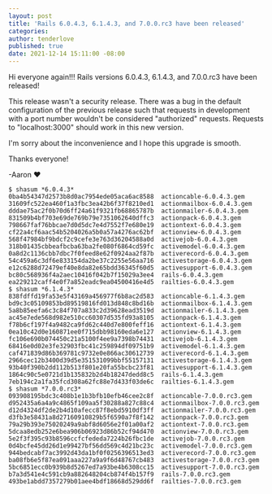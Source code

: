 ```yaml
---
layout: post
title: 'Rails 6.0.4.3, 6.1.4.3, and 7.0.0.rc3 have been released'
categories:
author: tenderlove
published: true
date: 2021-12-14 15:11:00 -08:00
---
```

Hi everyone again!!!  Rails versions 6.0.4.3, 6.1.4.3, and 7.0.0.rc3 have been released!

This release wasn't a security release.  There was a bug in the default
configuration of the previous release such that requests in development with a
port number wouldn't be considered "authorized" requests.  Requests to
"localhost:3000" should work in this new version.

I'm sorry about the inconvenience and I hope this upgrade is smooth.

Thanks everyone!

-Aaron ❤️

```
$ shasum *6.0.4.3*
0ba4b54347d2573b8d0ac7954ede05aca6ac8588  actioncable-6.0.4.3.gem
31609fc522ea460f1a3fbc3ea42b6f37f8210ed1  actionmailbox-6.0.4.3.gem
dddae75ac2f0b70d6ff24a61f9321fb68865787b  actionmailer-6.0.4.3.gem
831509b4bf703e69de769b79e7351062640dffc3  actionpack-6.0.4.3.gem
798667faf76bbcae7d0d5dc7e4d7552f7e680e19  actiontext-6.0.4.3.gem
cf22a4cf6aac54b5204026a5b0a57a4276ac62bf  actionview-6.0.4.3.gem
568f47984bf9bdcf2c9cefe3e763d36204588a0d  activejob-6.0.4.3.gem
318b01435cbbeafbcba63ba2fe080f6864cd59fc  activemodel-6.0.4.3.gem
0a8d2c1136cbb7dbc7f0feed8e62f0924aa2f87b  activerecord-6.0.4.3.gem
54c459a6c3df6e833154da2be37c2255e56aa716  activestorage-6.0.4.3.gem
e12c6288d72479ef40e8da82e65bdd36345f60d5  activesupport-6.0.4.3.gem
bc80c568936f4a2aec10416f042b7f15029a3ee4  rails-6.0.4.3.gem
ea229212caff4e0f7a852eadc9ea04500416e4d5  railties-6.0.4.3.gem
$ shasum *6.1.4.3*
838fdffd19fa53e5f43169a456977f6b8ac2d583  actioncable-6.1.4.3.gem
bd9c3c05109853bd89519816fd013d848c8bd16b  actionmailbox-6.1.4.3.gem
5a8b85eefa6c3c84f707a833c2d39628ead3519d  actionmailer-6.1.4.3.gem
ac45e7ede568d982e510cc60307d535fd93a8105  actionpack-6.1.4.3.gem
f78b6cf197f4a9482ca9fd62c440d7e800feff16  actiontext-6.1.4.3.gem
0ea10c42d0e160871ee0f715dbb98160eda6e127  actionview-6.1.4.3.gem
fc106e690b074450c21a5100f4ee9a7398b74431  activejob-6.1.4.3.gem
68416e0d02e3fe32903fbc41c259894df09751b9  activemodel-6.1.4.3.gem
caf471839d86b369781c9732e0e866ac30612739  activerecord-6.1.4.3.gem
2966cec12b3400d39d5e351531099bbf55157131  activestorage-6.1.4.3.gem
93b40f390b2dd112b513f801e20fa55bcbc23f81  activesupport-6.1.4.3.gem
1864c90c5e0721d1b135832b2d4b18247dedd8c5  rails-6.1.4.3.gem
7eb194c2a1fa35fcd308a62fc88e7d433f03de6c  railties-6.1.4.3.gem
$ shasum *7.0.0.rc3*
093908195bdc3c408b1e1b3bfb10efb46cee2c8f  actioncable-7.0.0.rc3.gem
d952435a6a4a9c4865f109aa5f30288a827c88c4  actionmailbox-7.0.0.rc3.gem
d12d4324df2de2b4d10afecc87f8ebd5910df3ff  actionmailer-7.0.0.rc3.gem
d3fb3e58431a8d27160910829b5f6590a7f8f142  actionpack-7.0.0.rc3.gem
79a29b393e75020249a9abf8d6056e2f01a00af2  actiontext-7.0.0.rc3.gem
5dcaa8edb252e6bea906b06923d86b52cf94d470  actionview-7.0.0.rc3.gem
5e2f3f395c93b8596ccfcfededa7224b26fbc1de  activejob-7.0.0.rc3.gem
0d4bcfe45dd26d1e99427bf56dd569c4d21bc23c  activemodel-7.0.0.rc3.gem
944bedcabf7ac3992d43da1bf0f0256396513ed3  activerecord-7.0.0.rc3.gem
ba08fb6e5f87ea091aaa227a9a9f6d48767cb483  activestorage-7.0.0.rc3.gem
5bc6851ecc0b939b8d5267ed7a93be4b6308cc15  activesupport-7.0.0.rc3.gem
b7a3d541e4c591cb9a882648204cb874f4b157f9  rails-7.0.0.rc3.gem
493be1abdd7357279b01aee4bdf18668d529dd6f  railties-7.0.0.rc3.gem
```
